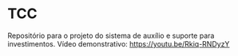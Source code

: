 # TCC
Repositório para o projeto do sistema de auxílio e suporte para investimentos.
Vídeo demonstrativo: https://youtu.be/Rkiq-RNDyzY
